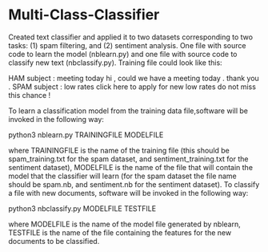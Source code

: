 # Multi-Class-Classifier
Created text classifier and applied it to two datasets corresponding to two tasks: (1) spam filtering, and (2) sentiment analysis.
One file with source code to learn the model (nblearn.py) and one file with source code to classify new text (nbclassify.py).
Training file could look like this:

HAM subject : meeting today hi , could we have a meeting today . thank you . 
SPAM subject : low rates click here to apply for new low rates do not miss this chance !

To learn a classification model from the training data file,software will be invoked in the following way:

python3 nblearn.py TRAININGFILE MODELFILE

where TRAININGFILE is the name of the training file (this should be spam_training.txt for the spam dataset, and sentiment_training.txt for the sentiment dataset), MODELFILE is the name of the file that will contain the model that the classifier will learn (for the spam dataset the file name should be spam.nb, and sentiment.nb for the sentiment dataset).
To classify a file with new documents, software will be invoked in the following way:

python3 nbclassify.py MODELFILE TESTFILE

where MODELFILE is the name of the model file generated by nblearn, TESTFILE is the name of the file containing the features for the new documents to be classified.
